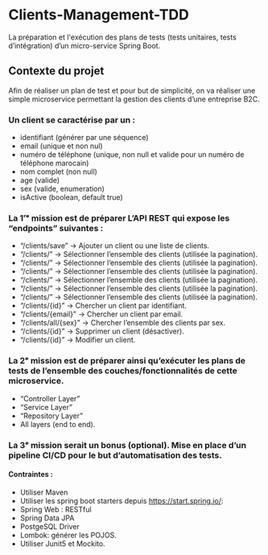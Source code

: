 # Clients-Management-TDD
La préparation et l'exécution des plans de tests (tests unitaires, tests d’intégration) d’un micro-service Spring Boot.


## Contexte du projet
Afin de réaliser un plan de test et pour but de simplicité, on va réaliser une simple microservice permettant la gestion des clients d’une entreprise B2C.


### Un client se caractérise par un :

* identifiant (générer par une séquence)
* email (unique et non nul)
* numéro de téléphone (unique, non null et valide pour un numéro de téléphone marocain)
* nom complet (non null)
* age (valide)
* sex (valide, enumeration)
* isActive (boolean, default true)



### La 1ʳᵉ mission est de préparer L’API REST qui expose les “endpoints” suivantes :

* “/clients/save” → Ajouter un client ou une liste de clients.
* “/clients/” → Sélectionner l’ensemble des clients (utilisée la pagination).
* “/clients/” → Sélectionner l’ensemble des clients (utilisée la pagination).
* “/clients/” → Sélectionner l’ensemble des clients (utilisée la pagination).
* “/clients/” → Sélectionner l’ensemble des clients (utilisée la pagination).
* “/clients/” → Sélectionner l’ensemble des clients (utilisée la pagination).
* “/clients/” → Sélectionner l’ensemble des clients (utilisée la pagination).
* “/clients/{id}” → Chercher un client par identifiant.
* “/clients/{email}” → Chercher un client par email.
* “/clients/all/{sex}” → Chercher l’ensemble des clients par sex.
* “/clients/{id}” → Supprimer un client (désactiver).
* “/clients/{id}” → Modifier un client.




### La 2ᵉ mission est de préparer ainsi qu’exécuter les plans de tests de l’ensemble des couches/fonctionnalités de cette microservice.

* “Controller Layer”
* “Service Layer”
* “Repository Layer”
* All layers (end to end).




### La 3ᵉ mission serait un bonus (optional). Mise en place d’un pipeline CI/CD pour le but d’automatisation des tests.

#### Contraintes :
* Utiliser Maven
* Utiliser les spring boot starters depuis https://start.spring.io/:
* Spring Web : RESTful
* Spring Data JPA
* PostgeSQL Driver
* Lombok: générer les POJOS.
* Utiliser Junit5 et Mockito.
